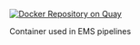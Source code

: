 [![Docker Repository on Quay](https://quay.io/repository/kwevers/ems-ansible/status "Docker Repository on Quay")](https://quay.io/repository/kwevers/ems-ansible)

Container used in EMS pipelines
